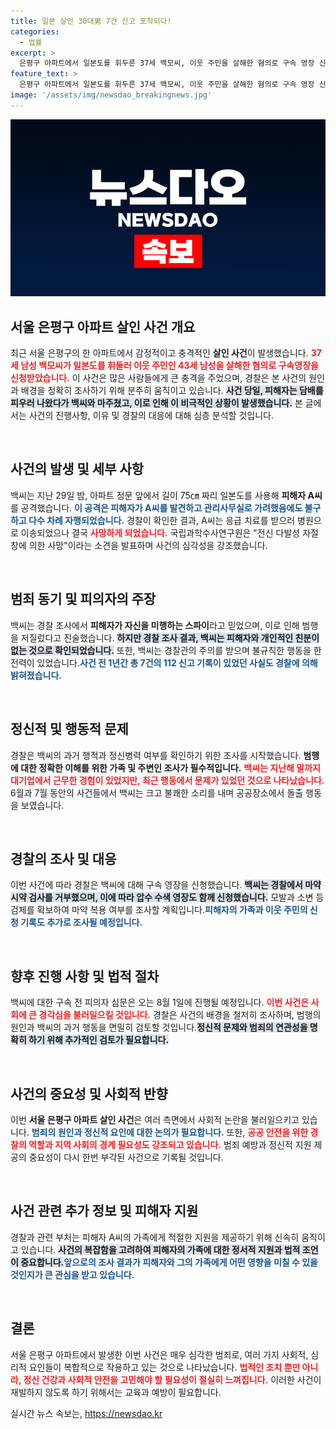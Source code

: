 ```yaml
---
title: 일본 살인 30대男 7건 신고 포착되다!
categories:
  - 법률
excerpt: >
  은평구 아파트에서 일본도를 휘두른 37세 백모씨, 이웃 주민을 살해한 혐의로 구속 영장 신청. 마약 검사와 과거 행적 조사 중, 범행 배경이 궁금하다! 클릭 필수!
feature_text: >
  은평구 아파트에서 일본도를 휘두른 37세 백모씨, 이웃 주민을 살해한 혐의로 구속 영장 신청. 마약 검사와 과거 행적 조사 중, 범행 배경이 궁금하다! 클릭 필수!
image: '/assets/img/newsdao_breakingnews.jpg'
---
```


<p><img src="/assets/img/newsdao_breakingnews.jpg" alt="ranknews 속보" /></p>

<h2 data-ke-size="size26">서울 은평구 아파트 살인 사건 개요</h2>

<p data-ke-size="size16">최근 서울 은평구의 한 아파트에서 감정적이고 충격적인 <b>살인 사건</b>이 발생했습니다. <b><span style="color: #ee2323;">37세 남성 백모씨가 일본도를 휘둘러 이웃 주민인 43세 남성을 살해한 혐의로 구속영장을 신청받았습니다.</span></b> 이 사건은 많은 사람들에게 큰 충격을 주었으며, 경찰은 본 사건의 원인과 배경을 정확히 조사하기 위해 분주히 움직이고 있습니다. <b><span style="background-color: #21538527;">사건 당일, 피해자는 담배를 피우러 나왔다가 백씨와 마주쳤고, 이로 인해 이 비극적인 상황이 발생했습니다.</span></b> 본 글에서는 사건의 진행사항, 이유 및 경찰의 대응에 대해 심층 분석할 것입니다.</p>

<p data-ke-size="size16">&nbsp;</p>

<h2 data-ke-size="size26">사건의 발생 및 세부 사항</h2>

<p data-ke-size="size16">백씨는 지난 29일 밤, 아파트 정문 앞에서 길이 75㎝ 짜리 일본도를 사용해 <b>피해자 A씨</b>를 공격했습니다. <b><span style="color: #1a5490;">이 공격은 피해자가 A씨를 발견하고 관리사무실로 가려했음에도 불구하고 다수 차례 자행되었습니다.</span></b> 경찰이 확인한 결과, A씨는 응급 치료를 받으러 병원으로 이송되었으나 결국 <b><span style="color: #ee2323;">사망하게 되었습니다.</span></b> 국립과학수사연구원은 "전신 다발성 자절창에 의한 사망"이라는 소견을 발표하며 사건의 심각성을 강조했습니다.</p>

<p data-ke-size="size16">&nbsp;</p>

<h2 data-ke-size="size26">범죄 동기 및 피의자의 주장</h2>

<p data-ke-size="size16">백씨는 경찰 조사에서 <b>피해자가 자신을 미행하는 스파이</b>라고 믿었으며, 이로 인해 범행을 저질렀다고 진술했습니다. <b><span style="background-color: #21538527;">하지만 경찰 조사 결과, 백씨는 피해자와 개인적인 친분이 없는 것으로 확인되었습니다.</span></b> 또한, 백씨는 경찰관의 주의를 받으며 불규칙한 행동을 한 전력이 있었습니다.<b><span style="color: #1a5490;">사건 전 1년간 총 7건의 112 신고 기록이 있었던 사실도 경찰에 의해 밝혀졌습니다.</span></b></p>

<p data-ke-size="size16">&nbsp;</p>

<h2 data-ke-size="size26">정신적 및 행동적 문제</h2>

<p data-ke-size="size16">경찰은 백씨의 과거 행적과 정신병력 여부를 확인하기 위한 조사를 시작했습니다. <b>범행에 대한 정확한 이해를 위한 가족 및 주변인 조사가 필수적입니다.</b> <b><span style="color: #ee2323;">백씨는 지난해 말까지 대기업에서 근무한 경험이 있었지만, 최근 행동에서 문제가 있었던 것으로 나타났습니다.</span></b> 6월과 7월 동안의 사건들에서 백씨는 크고 불쾌한 소리를 내며 공공장소에서 돌출 행동을 보였습니다.</p>

<p data-ke-size="size16">&nbsp;</p>

<h2 data-ke-size="size26">경찰의 조사 및 대응</h2>

<p data-ke-size="size16">이번 사건에 따라 경찰은 백씨에 대해 구속 영장을 신청했습니다. <b><span style="background-color: #21538527;">백씨는 경찰에서 마약 시약 검사를 거부했으며, 이에 따라 압수 수색 영장도 함께 신청했습니다.</span></b> 모발과 소변 등 검체를 확보하여 마약 복용 여부를 조사할 계획입니다.<b><span style="color: #1a5490;">피해자의 가족과 이웃 주민의 신청 기록도 추가로 조사될 예정입니다.</span></b></p>

<p data-ke-size="size16">&nbsp;</p>

<h2 data-ke-size="size26">향후 진행 사항 및 법적 절차</h2>

<p data-ke-size="size16">백씨에 대한 구속 전 피의자 심문은 오는 8월 1일에 진행될 예정입니다. <b><span style="color: #ee2323;">이번 사건은 사회에 큰 경각심을 불러일으킬 것입니다.</span></b> 경찰은 사건의 배경을 철저히 조사하며, 범행의 원인과 백씨의 과거 행동을 면밀히 검토할 것입니다.<b><span style="background-color: #21538527;">정신적 문제와 범죄의 연관성을 명확히 하기 위해 추가적인 검토가 필요합니다.</span></b></p>

<p data-ke-size="size16">&nbsp;</p>

<h2 data-ke-size="size26">사건의 중요성 및 사회적 반향</h2>

<p data-ke-size="size16">이번 <b>서울 은평구 아파트 살인 사건</b>은 여러 측면에서 사회적 논란을 불러일으키고 있습니다. <b><span style="color: #1a5490;">범죄의 원인과 정신적 요인에 대한 논의가 필요합니다.</span></b> 또한, <b><span style="color: #ee2323;">공공 안전을 위한 경찰의 역할과 지역 사회의 경계 필요성도 강조되고 있습니다.</span></b> 범죄 예방과 정신적 지원 제공의 중요성이 다시 한번 부각된 사건으로 기록될 것입니다.</p>

<p data-ke-size="size16">&nbsp;</p>

<h2 data-ke-size="size26">사건 관련 추가 정보 및 피해자 지원</h2>

<p data-ke-size="size16">경찰과 관련 부처는 피해자 A씨의 가족에게 적절한 지원을 제공하기 위해 신속히 움직이고 있습니다. <b><span style="background-color: #21538527;">사건의 복잡함을 고려하여 피해자의 가족에 대한 정서적 지원과 법적 조언이 중요합니다.</span></b><b><span style="color: #1a5490;">앞으로의 조사 결과가 피해자와 그의 가족에게 어떤 영향을 미칠 수 있을 것인지가 큰 관심을 받고 있습니다.</span></b></p>

<p data-ke-size="size16">&nbsp;</p>

<h2 data-ke-size="size26">결론</h2>

<p data-ke-size="size16">서울 은평구 아파트에서 발생한 이번 사건은 매우 심각한 범죄로, 여러 가지 사회적, 심리적 요인들이 복합적으로 작용하고 있는 것으로 나타났습니다. <b><span style="color: #ee2323;">법적인 조치 뿐만 아니라, 정신 건강과 사회적 안전을 고민해야 할 필요성이 절실히 느껴집니다.</span></b> 이러한 사건이 재발하지 않도록 하기 위해서는 교육과 예방이 필요합니다.</p>
실시간 뉴스 속보는, <a href="https://newsdao.kr" rel="dofollow">https://newsdao.kr</a>


